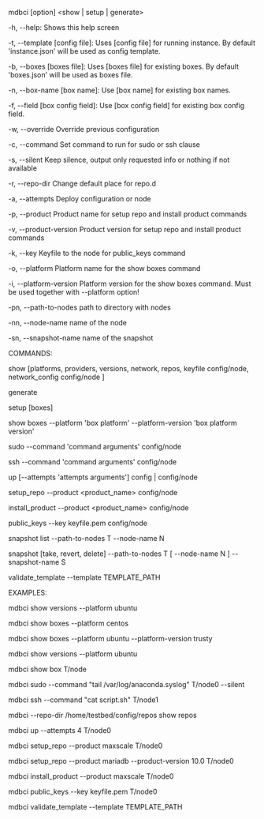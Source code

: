 mdbci [option] <show | setup | generate>

-h, --help:
  Shows this help screen

-t, --template [config file]:
  Uses [config file] for running instance. By default 'instance.json' will be used as config template.

-b, --boxes [boxes file]:
  Uses [boxes file] for existing boxes. By default 'boxes.json'  will be used as boxes file.

-n, --box-name [box name]:
  Use [box name] for existing box names.

-f, --field [box config field]:
  Use [box config field] for existing box config field.

-w, --override
  Override previous configuration

-c, --command
  Set command to run for sudo or ssh clause

-s, --silent
  Keep silence, output only requested info or nothing if not available

-r, --repo-dir
  Change default place for repo.d

-a, --attempts
  Deploy configuration or node

-p, --product
  Product name for setup repo and install product commands

-v, --product-version
  Product version for setup repo and install product commands

-k, --key
  Keyfile to the node for public_keys command

-o, --platform
  Platform name for the show boxes command

-i, --platform-version
  Platform version for the show boxes command. Must be used together with --platform option!

-pn, --path-to-nodes
  path to directory with nodes

-nn, --node-name
  name of the node

-sn, --snapshot-name
  name of the snapshot

COMMANDS:

  show [platforms, providers, versions, network, repos, keyfile config/node, network_config config/node ]
  
  generate
  
  setup [boxes]
  
  show boxes --platform 'box platform' --platform-version 'box platform version'
  
  sudo --command 'command arguments' config/node
  
  ssh --command 'command arguments' config/node
  
  up [--attempts 'attempts arguments'] config | config/node
  
  setup_repo --product <product_name> config/node
  
  install_product --product <product_name> config/node
  
  public_keys --key keyfile.pem config/node
  
  snapshot list --path-to-nodes T --node-name N
  
  snapshot [take, revert, delete] --path-to-nodes T [ --node-name N ] --snapshot-name S
  
  validate_template --template TEMPLATE_PATH


EXAMPLES:
  
  mdbci show versions --platform ubuntu
  
  mdbci show boxes --platform centos
  
  mdbci show boxes --platform ubuntu --platform-version trusty
  
  mdbci show versions --platform ubuntu
  
  mdbci show box T/node
  
  mdbci sudo --command "tail /var/log/anaconda.syslog" T/node0 --silent
  
  mdbci ssh --command "cat script.sh" T/node1
  
  mdbci --repo-dir /home/testbed/config/repos show repos
  
  mdbci up --attempts 4 T/node0
  
  mdbci setup_repo --product maxscale T/node0
  
  mdbci setup_repo --product mariadb --product-version 10.0 T/node0
  
  mdbci install_product --product maxscale T/node0
  
  mdbci public_keys --key keyfile.pem T/node0
  
  mdbci validate_template --template TEMPLATE_PATH
